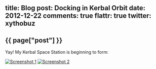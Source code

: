 title: Blog
post: Docking in Kerbal Orbit
date: 2012-12-22
comments: true
flattr: true
twitter: xythobuz
---

## {{ page["post"] }}
<!--%
from datetime import datetime
date = datetime.strptime(page["date"], "%Y-%m-%d").strftime("%B %d, %Y")
print "*Posted at %s.*" % date
%-->

Yay! My Kerbal Space Station is beginning to form:

[![Screenshot 1][1]][2]
[![Screenshot 2][3]][4]

 [1]: img/kss1_small.png
 [2]: img/kss1.png
 [3]: img/kss2_small.png
 [4]: img/kss2.png